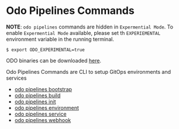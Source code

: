 # Odo Pipelines Commands

**NOTE**: `odo pipelines` commands are hidden in `Expermential Mode`.  To enable `Expermential Mode` available, please set th `EXPERIEMENTAL` environment variable in the running terminal.
```shell
$ export ODO_EXPERIMENTAL=true
```
ODO binaries can be downloaded [here](bin).

Odo Pipelines Commands are CLI to setup GitOps environments and services

* [odo pipelines bootstrap](bootstrap)
* [odo pipelines build](build)
* [odo pipelines init](init)
* [odo pipelines environment](environment)
* [odo pipelines service](service)
* [odo pipelines webhook](webhook)
